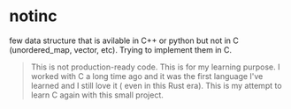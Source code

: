 # notinc
few data structure that is avilable in C++ or python but not in C (unordered_map, vector, etc). Trying to implement them in C.


> This is not production-ready code. This is for my learning purpose. I worked with C a long time ago and it was the first language I've learned and I still love it ( even in this Rust era). This is my attempt to learn C again with this small project.
